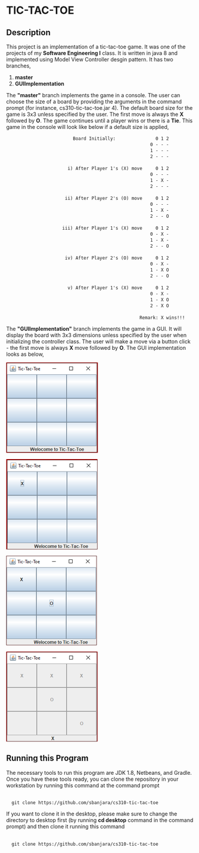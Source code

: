 #  TIC-TAC-TOE

## Description
   This project is an implementation of a tic-tac-toe game. It was one of the projects of my **Software Engineering I** class. 
   It is written in java 8 and implemented using Model View Controller desgin pattern.
   It has two branches,
   
   1. **master**
   2. **GUIImplementation**
   
   The **"master"** branch implements the game in a console. The user can choose the size of a board by providing the arguments in the command prompt (for instance, cs310-tic-tac-toe.jar 4). The default board size for the game is 3x3 unless specified by the user. The first move is always the **X** followed by **O**. The game continues until a player wins or there is a **Tie**. This game in the console will look like below if a default size is applied,
   
                             Board Initially:               0 1 2
                                                          0 - - -
                                                          1 - - -
                                                          2 - - -
                                                          
                           i) After Player 1's (X) move     0 1 2
                                                          0 - - -
                                                          1 - X -
                                                          2 - - -
                                                          
                          ii) After Player 2's (O) move     0 1 2
                                                          0 - - -
                                                          1 - X -
                                                          2 - - O
                                                          
                         iii) After Player 1's (X) move     0 1 2
                                                          0 - X -
                                                          1 - X -
                                                          2 - - O
                                                          
                          iv) After Player 2's (O) move     0 1 2
                                                          0 - X -
                                                          1 - X O
                                                          2 - - O
                                                          
                           v) After Player 1's (X) move     0 1 2
                                                          0 - X -
                                                          1 - X O
                                                          2 - X O
                             
                                                      Remark: X wins!!!
                                                      
   The **"GUIImplementation"** branch implements the game in a GUI. It will display the board with 3x3 dimensions unless specified by the user when initializing the controller class. The user will make a move via a button click - the first move is always **X** move followed by **O**. The GUI implementation looks as below,                 
   
  ![picture](tic-tac1.PNG)
                               
    
    
    
    
    
    
 ![picture](tic-tac2.PNG)
                                    
   
   
   
   
   
   
                                    
                                    
  ![picture](tic-tac3.PNG)
                                   
                                   
                                   
          
          
          
          
                                   
  ![picture](tic-tac4.PNG)
  
  
  
  
  
  
  
  
## 
## Running this Program
   The necessary tools to run this program are JDK 1.8, Netbeans, and Gradle. Once you have these tools ready, you can clone the repository in your workstation by running this command at the command prompt
##
      git clone https://github.com/sbanjara/cs310-tic-tac-toe 
If you want to clone it in the desktop, please make sure to change the directory to desktop first (by running **cd desktop** command in the command prompt) and then clone it running this command 
##
      git clone https://github.com/sbanjara/cs310-tic-tac-toe
   
                                       
                                       
                                     
   
   
   
   
   
